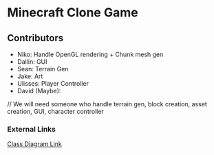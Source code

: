# Minecraft Clone Game
## Contributors
- Niko: Handle OpenGL rendering + Chunk mesh gen
- Dallin: GUI
- Sean: Terrain Gen
- Jake: Art
- Ulisses: Player Controller
- David (Maybe): 

// We will need someone who handle terrain gen, block creation, asset creation, GUI, character controller

### External Links
[Class Diagram Link](https://docs.google.com/drawings/d/1Rja5TI8MIqJgnk-PyeSCaD919eVHrKPN3KJQktHV5DI/edit?usp=sharing)